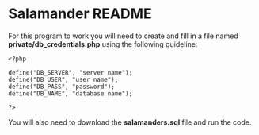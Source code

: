 
# Salamander README

For this program to work you will need to create and fill in a file named **private/db_credentials.php** using the following 
guideline:

```
<?php 

define("DB_SERVER", "server name");
define("DB_USER", "user name");
define("DB_PASS", "password");
define("DB_NAME", "database name");

?>
```

You will also need to download the **salamanders.sql** file and run the code.